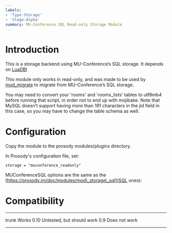 ```yaml
---
labels:
- 'Type-Storage'
- 'Stage-Alpha'
summary: MU-Conference SQL Read-only Storage Module
...
```


Introduction
============

This is a storage backend using MU-Conference’s SQL storage. It depends
on [LuaDBI](https://prosody.im/doc/depends#luadbi)

This module only works in read-only, and was made to be used by
[mod\_migrate](https://modules.prosody.im/mod_migrate.html) to migrate
from MU-Conference’s SQL storage.

You may need to convert your 'rooms' and 'rooms\_lists' tables to
utf8mb4 before running that script, in order not to end up with
mojibake.  Note that MySQL doesn’t support having more than
191 characters in the jid field in this case, so you may have to change
the table schema as well.

Configuration
=============

Copy the module to the prosody modules/plugins directory.

In Prosody's configuration file, set:

    storage = "muconference_readonly"

MUConferenceSQL options are the same as the
[https://prosody.im/doc/modules/mod\_storage\_sql](SQL ones):

Compatibility
=============

  ------- ---------------------------
  trunk   Works
  0.10    Untested, but should work
  0.9     Does not work
  ------- ---------------------------
